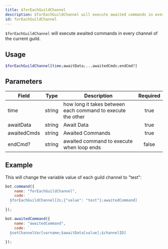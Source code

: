 ```yaml
---
title: $forEachGuildChannel
description: $forEachGuildChannel will execute awaited commands in every channel of the current guild.
id: forEachGuildChannel
---
```


`$forEachGuildChannel` will execute awaited commands in every channel of the current guild.

## Usage

```php
$forEachGuildChannel[time;awaitData;...awaitedCmds;endCmd?]
```

## Parameters

| Field     | Type     | Description                                                        | Required |
|-----------|----------|--------------------------------------------------------------------|:--------:|
| time      | string   | how long it takes between each command to execute the other                                                          |   true   |
| awaitData     | string  | Await Data |   true   |
| awaitedCmds | string | Awaited Commands                                            |  true   |
| endCmd? | string | awaited command to execute when loop ends                                            |  false   |

## Example

This will change the variable value of each guild channel to "test":

```javascript
bot.command({
    name: "forEachGuildChannel",
    code: `
  $forEachGuildChannel[2s;{"value": "test"};awaitedCommand]
  `
});

bot.awaitedCommand({
    name: "awaitedCommand",
    code: `
  $setChannelVar[varname;$awaitData[value];$channelID]
  `
});
```